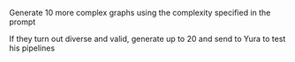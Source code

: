 Generate 10 more complex graphs using the complexity specified in the prompt


If they turn out diverse and valid, generate up to 20 and send to Yura to test his pipelines